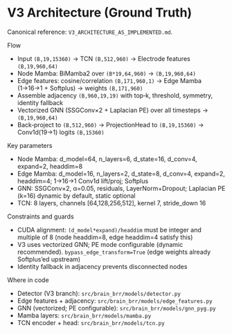 # V3 Architecture (Ground Truth)

Canonical reference: `V3_ARCHITECTURE_AS_IMPLEMENTED.md`.

Flow

- Input `(B,19,15360)` → TCN `(B,512,960)` → Electrode features `(B,19,960,64)`
- Node Mamba: BiMamba2 over `(B*19,64,960)` → `(B,19,960,64)`
- Edge features: cosine/correlation `(B,171,960,1)` → Edge Mamba (1→16→1 + Softplus) → weights `(B,171,960)`
- Assemble adjacency `(B,960,19,19)` with top‑k, threshold, symmetry, identity fallback
- Vectorized GNN (SSGConv×2 + Laplacian PE) over all timesteps → `(B,19,960,64)`
- Back‑project to `(B,512,960)` → ProjectionHead to `(B,19,15360)` → Conv1d(19→1) logits `(B,15360)`

Key parameters

- Node Mamba: d_model=64, n_layers=6, d_state=16, d_conv=4, expand=2, headdim=8
- Edge Mamba: d_model=16, n_layers=2, d_state=8, d_conv=4, expand=2, headdim=4; 1→16→1 Conv1d lift/proj; Softplus
- GNN: SSGConv×2, α=0.05, residuals, LayerNorm+Dropout; Laplacian PE (k=16) dynamic by default, static optional
- TCN: 8 layers, channels [64,128,256,512], kernel 7, stride_down 16

Constraints and guards

- CUDA alignment: `(d_model*expand)/headdim` must be integer and multiple of 8 (node headdim=8, edge headdim=4 satisfy this)
- V3 uses vectorized GNN; PE mode configurable (dynamic recommended). `bypass_edge_transform=True` (edge weights already Softplus’ed upstream)
- Identity fallback in adjacency prevents disconnected nodes

Where in code

- Detector (V3 branch): `src/brain_brr/models/detector.py`
- Edge features + adjacency: `src/brain_brr/models/edge_features.py`
- GNN (vectorized; PE configurable): `src/brain_brr/models/gnn_pyg.py`
- Mamba layers: `src/brain_brr/models/mamba.py`
- TCN encoder + head: `src/brain_brr/models/tcn.py`
